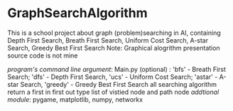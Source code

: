 # GraphSearchAlgorithm
This is a school project about graph (problem)searching in AI, containing Depth First Search, Breath First Search, Uniform Cost Search, A-star Search, Greedy Best First Search
Note: Graphical alogrithm presentation source code is not mine

*program's command line argument*: Main.py <test-case-file-path> <algorithm> <time-delay>(optional)
  <algorithm>: 'bfs' - Breath First Search; 'dfs' - Depth First Search, 'ucs' - Uniform Cost Search; 'astar' - A-star Search, 'greedy' - Greedy Best First Search
  all searching algorithm return a first in first out type list of vistied node and path node
*addtional module*: pygame, matplotlib, numpy, networkx 
